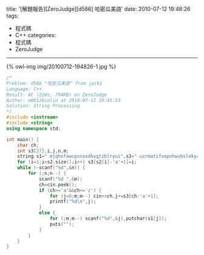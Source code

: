 title: '[解題報告][ZeroJudge][d586] 哈密瓜美語'
date: 2010-07-12 19:48:26
tags:
- 程式碼
- C++
categories:
- 程式碼
- ZeroJudge
---

{% owl-img img/20100712-194826-1.jpg %}

<!-- more -->

``` cpp
/*
Problem: d586 "哈密瓜美語" from jack1
Language: C++
Result: AC (22ms, 794KB) on ZeroJudge
Author: m80126colin at 2010-07-12 19:45:53
Solution: String Processing
*/
#include <iostream>
#include <string>
using namespace std;

int main() {
	char ch;
	int s3[27],i,j,n,m;
	string s1=" mjqhofawcpnsexdkvgtzblryui",s2=" uzrmatifxopnhwvbslekycqjgd";
	for (i=1;i<s2.size();i++) s3[s2[i]-'a'+1]=i;
	while (~scanf("%d",&n)) {
		for (;n;n--) {
			scanf("%d ",&m);
			ch=cin.peek();
			if (ch>='a'&&ch<='z') {
				for (j=0;m;m--) cin>>ch,j+=s3[ch-'a'+1];
				printf("%d\n",j);
			}
			else {
				for (;m;m--) scanf("%d",&j),putchar(s1[j]);
				puts("");
			}
		}
	}
}
```